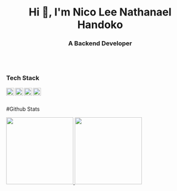 <h1 align="center">Hi 👋, I'm Nico Lee Nathanael Handoko</h1>
<h3 align="center">A Backend Developer</h3>
<br>
<br>

### Tech Stack
  <a href="#"><img align="left" alt="JavaScript" title="JavaScript" width="21px" src="https://upload.wikimedia.org/wikipedia/commons/9/99/Unofficial_JavaScript_logo_2.svg" /></a>
  <a href="https://laravel.com/"><img align="left" alt="Laravel" title="Laravel" width="21px" src="https://static-00.iconduck.com/assets.00/laravel-icon-995x1024-dk77ahh4.png" /></a>
  <a href="https://vuejs.org/"><img align="left" alt="Vue" title="Vue" width="21px" src="https://upload.wikimedia.org/wikipedia/commons/f/f1/Vue.png" /></a>
  <a href="https://reactjs.org/"><img align="left" alt="React" title="React" width="21px" src="https://cdn.worldvectorlogo.com/logos/react-2.svg" /></a>
  <br>
  <br>

#Github Stats
<p align="left">
<a href="https://github.com/Nico-LeeNH">
  <img height="180em" src="https://github-readme-stats-eight-theta.vercel.app/api?username=Nico-LeeNH&show_icons=true&theme=merko&include_all_commits=true&count_private=true"/>
  <img height="180em" src="https://github-readme-stats-eight-theta.vercel.app/api/top-langs/?username=Nico-LeeNH&layout=compact&langs_count=8&theme=merko"/>
</a>
</p>

